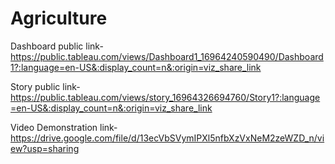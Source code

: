 # Agriculture

Dashboard public link-https://public.tableau.com/views/Dashboard1_16964240590490/Dashboard1?:language=en-US&:display_count=n&:origin=viz_share_link

Story public link-https://public.tableau.com/views/story_16964326694760/Story1?:language=en-US&:display_count=n&:origin=viz_share_link

Video Demonstration link-https://drive.google.com/file/d/13ecVbSVymIPXl5nfbXzVxNeM2zeWZD_n/view?usp=sharing
